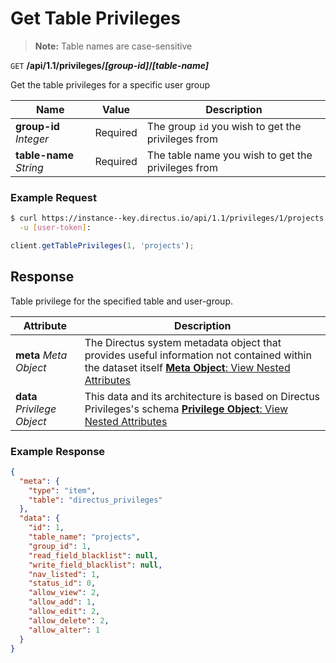 # Get Table Privileges

> **Note:** Table names are case-sensitive

<span class="request">`GET` **/api/1.1/privileges/_[group-id]_/_[table-name]_**</span>

<span class="description">Get the table privileges for a specific user group</span>

<span class="arguments">Name</span> | Value | Description
------------------ | ----- | -----------
**group-id** _Integer_  |  <span class="required">Required</span>  |  The group `id` you wish to get the privileges from
**table-name** _String_  |  <span class="required">Required</span>  |  The table name you wish to get the privileges from

### Example Request

```bash
$ curl https://instance--key.directus.io/api/1.1/privileges/1/projects \
  -u [user-token]:
```

```javascript
client.getTablePrivileges(1, 'projects');
```

## Response

Table privilege for the specified table and user-group.

<span class="attributes">Attribute</span> | Description
-------|------------
**meta** _Meta Object_ | The Directus system metadata object that provides useful information not contained within the dataset itself [**Meta Object**: View Nested Attributes](/overview/objects-model.md#meta-object)
<span class="custom">**data**</span> _Privilege Object_ | <span class="custom">This data and its architecture is based on Directus Privileges's schema</span> [**Privilege Object**: View Nested Attributes](/overview/objects-model.md#privilege-object)

### Example Response

```json
{
  "meta": {
    "type": "item",
    "table": "directus_privileges"
  },
  "data": {
    "id": 1,
    "table_name": "projects",
    "group_id": 1,
    "read_field_blacklist": null,
    "write_field_blacklist": null,
    "nav_listed": 1,
    "status_id": 0,
    "allow_view": 2,
    "allow_add": 1,
    "allow_edit": 2,
    "allow_delete": 2,
    "allow_alter": 1
  }
}
```
